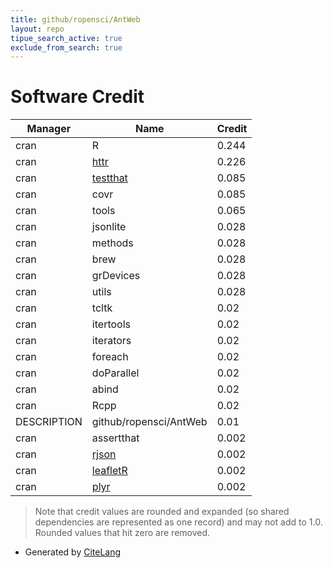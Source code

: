 ```yaml
---
title: github/ropensci/AntWeb
layout: repo
tipue_search_active: true
exclude_from_search: true
---
```

# Software Credit

|Manager|Name|Credit|
|-------|----|------|
|cran|R|0.244|
|cran|[httr](https://httr.r-lib.org/)|0.226|
|cran|[testthat](https://testthat.r-lib.org)|0.085|
|cran|covr|0.085|
|cran|tools|0.065|
|cran|jsonlite|0.028|
|cran|methods|0.028|
|cran|brew|0.028|
|cran|grDevices|0.028|
|cran|utils|0.028|
|cran|tcltk|0.02|
|cran|itertools|0.02|
|cran|iterators|0.02|
|cran|foreach|0.02|
|cran|doParallel|0.02|
|cran|abind|0.02|
|cran|Rcpp|0.02|
|DESCRIPTION|github/ropensci/AntWeb|0.01|
|cran|assertthat|0.002|
|cran|[rjson](https://github.com/alexcb/rjson)|0.002|
|cran|[leafletR](https://github.com/chgrl/leafletR)|0.002|
|cran|[plyr](http://had.co.nz/plyr)|0.002|


> Note that credit values are rounded and expanded (so shared dependencies are represented as one record) and may not add to 1.0. Rounded values that hit zero are removed.


- Generated by [CiteLang](https://github.com/vsoch/citelang)
